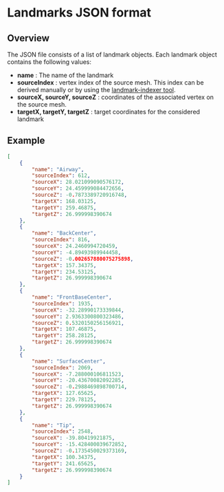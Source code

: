 # Landmarks JSON format

## Overview

The JSON file consists of a list of landmark objects.
Each landmark object contains the following values:

- **name** : The name of the landmark
- **sourceIndex** : vertex index of the source mesh. This index can be derived manually or by using the [landmark-indexer tool](../landmark-indexer).
- **sourceX, sourceY, sourceZ** : coordinates of the associated vertex on the source mesh.
- **targetX, targetY, targetZ** : target coordinates for the considered landmark

## Example

```json
[
    {
        "name": "Airway",
        "sourceIndex": 612,
        "sourceX": 28.021099090576172,
        "sourceY": 24.459999084472656,
        "sourceZ": -0.7873389720916748,
        "targetX": 168.03125,
        "targetY": 259.46875,
        "targetZ": 26.999998390674
    },
    {
        "name": "BackCenter",
        "sourceIndex": 816,
        "sourceX": 24.2460994720459,
        "sourceY": -4.89493989944458,
        "sourceZ": -0.002657880075275898,
        "targetX": 157.34375,
        "targetY": 234.53125,
        "targetZ": 26.999998390674
    },
    {
        "name": "FrontBaseCenter",
        "sourceIndex": 1935,
        "sourceX": -32.28990173339844,
        "sourceY": 2.9363300800323486,
        "sourceZ": 0.5320150256156921,
        "targetX": 107.46875,
        "targetY": 258.28125,
        "targetZ": 26.999998390674
    },
    {
        "name": "SurfaceCenter",
        "sourceIndex": 2069,
        "sourceX": -7.288000106811523,
        "sourceY": -20.43670082092285,
        "sourceZ": -0.2988469898700714,
        "targetX": 127.65625,
        "targetY": 229.78125,
        "targetZ": 26.999998390674
    },
    {
        "name": "Tip",
        "sourceIndex": 2548,
        "sourceX": -39.80419921875,
        "sourceY": -15.428400039672852,
        "sourceZ": -0.1735450029373169,
        "targetX": 100.34375,
        "targetY": 241.65625,
        "targetZ": 26.999998390674
    }
]
```
